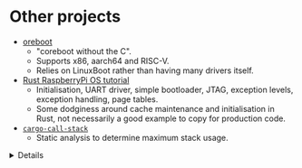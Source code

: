 # Other projects

- [oreboot](https://github.com/oreboot/oreboot)
  - "coreboot without the C".
  - Supports x86, aarch64 and RISC-V.
  - Relies on LinuxBoot rather than having many drivers itself.
- [Rust RaspberryPi OS tutorial](https://github.com/rust-embedded/rust-raspberrypi-OS-tutorials)
  - Initialisation, UART driver, simple bootloader, JTAG, exception levels,
    exception handling, page tables.
  - Some dodginess around cache maintenance and initialisation in Rust, not
    necessarily a good example to copy for production code.
- [`cargo-call-stack`](https://crates.io/crates/cargo-call-stack)
  - Static analysis to determine maximum stack usage.

<details>

- The RaspberryPi OS tutorial runs Rust code before the MMU and caches are
  enabled. This will read and write memory (e.g. the stack). However, this has
  the problems mentioned at the beginning of this session regarding unaligned
  access and cache coherency.

</details>
